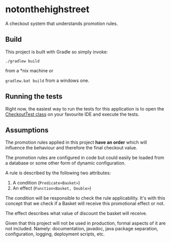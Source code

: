 # notonthehighstreet
A checkout system that understands promotion rules.

## Build
This project is built with Gradle so simply invoke:

`./gradlew build`

from a *nix machine or 

`gradlew.bat build` from a windows one.

## Running the tests
Right now, the easiest way to run the tests for this application is to open the 
[CheckoutTest class](src/test/java/notonthehighstreet/CheckoutTest.java) on your favourite IDE and 
execute the tests. 

## Assumptions
The promotion rules applied in this project **have an order** which will influence the behaviour and 
therefore the final checkout value.

The promotion rules are configured in code but could easily be loaded from a database or some other
form of dynamic configuration.

A rule is described by the following two attributes:
1. A condition (`Predicate<Basket>`)
2. An effect (`Function<Basket, Double>`)

The condition will be responsible to check the rule applicability. It's with this concept that we 
check if a Basket will receive this promotional effect or not.

The effect describes what value of discount the basket will receive.

Given that this project will not be used in production, formal aspects of it are not included. 
Namely: documentation, javadoc, java package separation, configuration, logging, deployment scripts, 
etc.
